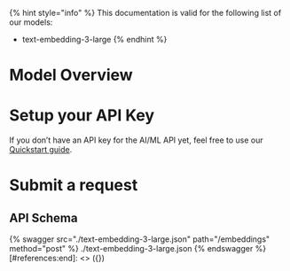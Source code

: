 [#references:start]: <> ({ "template": "openapi" })
{% hint style="info" %}
This documentation is valid for the following list of our models:
* text-embedding-3-large
{% endhint %}

# Model Overview


# Setup your API Key
If you don’t have an API key for the AI/ML API yet, feel free to use our [Quickstart guide](https://docs.aimlapi.com/quickstart/setting-up).

# Submit a request
## API Schema
{% swagger src="./text-embedding-3-large.json" path="/embeddings" method="post" %}
./text-embedding-3-large.json
{% endswagger %}
[#references:end]: <> ({})